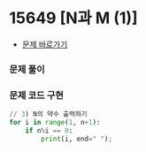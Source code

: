 # 15649 [N과 M (1)] 
- [문제 바로가기](https://www.acmicpc.net/problem/15649)

### 문제 풀이

### 문제 코드 구현
```python
// 3) N의 약수 출력하기
for i in range(1, n+1):
    if n%i == 0:
        print(i, end=" ");
```
